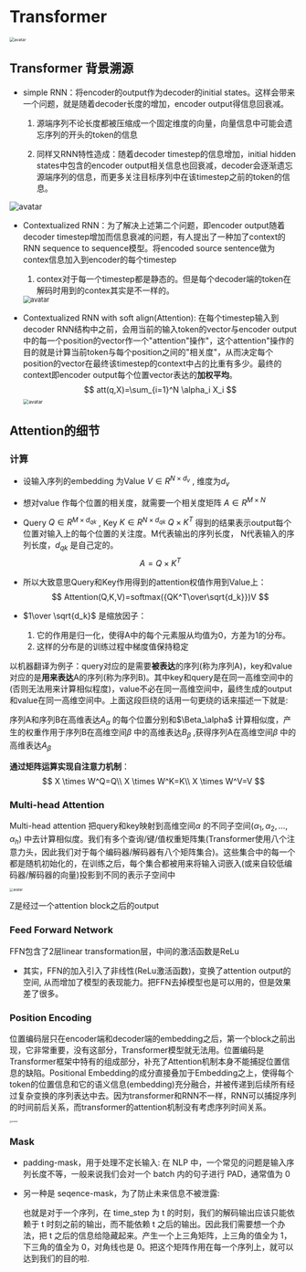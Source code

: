 # Transformer

<img src="attention.jpg" alt="avatar" style="zoom:50%;" />

## Transformer 背景溯源

* simple RNN：将encoder的output作为decoder的initial states。这样会带来一个问题，就是随着decoder长度的增加，encoder output得信息回衰减。
  1. 源端序列不论长度都被压缩成一个固定维度的向量，向量信息中可能会遗忘序列的开头的token的信息

  2. 同样又RNN特性造成：随着decoder timestep的信息增加，initial hidden states中包含的encoder output相关信息也回衰减，decoder会逐渐遗忘源端序列的信息，而更多关注目标序列中在该timestep之前的token的信息。

<img src="simple_rnn.jpg" alt="avatar" style="zoom:100%;" />

* Contextualized RNN：为了解决上述第二个问题，即encoder output随着decoder timestep增加而信息衰减的问题，有人提出了一种加了context的RNN sequence to sequence模型。将encoded source sentence做为contex信息加入到encoder的每个timestep

  1. contex对于每一个timestep都是静态的。但是每个decoder端的token在解码时用到的contex其实是不一样的。

  <img src="contex_rnn.jpg" alt="avatar" style="zoom:80%;" />

* Contextualized RNN with soft align(Attention): 在每个timestep输入到decoder RNN结构中之前，会用当前的输入token的vector与encoder output中的每一个position的vector作一个"attention"操作"，这个attention"操作的目的就是计算当前token与每个position之间的"相关度"，从而决定每个position的vector在最终该timestep的context中占的比重有多少。最终的context即encoder output每个位置vector表达的**加权平均**。
  $$
  att(q,X)=\sum_{i=1}^N \alpha_i X_i
  $$
  <img src="attention_rnn.jpg" alt="avatar" style="zoom:60%;" />

## Attention的细节

### 计算

* 设输入序列的embedding 为Value $V \in R^{N\times d_v}$ , 维度为$d_v$ 

* 想对value 作每个位置的相关度，就需要一个相关度矩阵 $A \in R^{M\times N}$ 

* Query $Q \in R^{M\times d_{qk}}$ , Key $K \in R^{N\times d_{qk}}$   $Q\times K^T$ 得到的结果表示output每个位置对输入上的每个位置的关注度。M代表输出的序列长度， N代表输入的序列长度，$d_{qk}$ 是自己定的。
  $$
  A=Q\times K^T 
  $$

* 所以大致意思Query和Key作用得到的attention权值作用到Value上：
  $$
  Attention(Q,K,V)=softmax({QK^T\over\sqrt{d_k}})V
  $$
  
* $1\over \sqrt{d_k}$ 是缩放因子：

  1. 它的作用是归一化，使得A中的每个元素服从均值为0，方差为1的分布。
  2. 这样的分布是的训练过程中梯度值保持稳定

以机器翻译为例子：query对应的是需要**被表达**的序列(称为序列A)，key和value对应的是**用来表达**A的序列(称为序列B)。其中key和query是在同一高维空间中的(否则无法用来计算相似程度)，value不必在同一高维空间中，最终生成的output和value在同一高维空间中。上面这段巨绕的话用一句更绕的话来描述一下就是:

序列A和序列B在高维表达$A_\alpha$ 的每个位置分别和$\Beta_\alpha$ 计算相似度，产生的权重作用于序列B在高维空间$\beta$ 中的高维表达$B_\beta$ ,获得序列A在高维空间$\beta$ 中的高维表达$A_\beta$ 

**通过矩阵运算实现自注意力机制**：
$$
X \times W^Q=Q\\
X \times W^K=K\\
X \times W^V=V
$$


### Multi-head Attention

Multi-head attention 把query和key映射到高维空间$\alpha$ 的不同子空间$(\alpha_1,\alpha_2,\dots,\alpha_h)$ 中去计算相似度。我们有多个查询/键/值权重矩阵集(Transformer使用八个注意力头，因此我们对于每个编码器/解码器有八个矩阵集合)。这些集合中的每一个都是随机初始化的，在训练之后，每个集合都被用来将输入词嵌入(或来自较低编码器/解码器的向量)投影到不同的表示子空间中

<img src="multi-head.png" alt="avatar" style="zoom:40%;" />

Z是经过一个attention block之后的output

### Feed Forward Network

FFN包含了2层linear transformation层，中间的激活函数是ReLu

* 其实，FFN的加入引入了非线性(ReLu激活函数)，变换了attention output的空间, 从而增加了模型的表现能力。把FFN去掉模型也是可以用的，但是效果差了很多。

### Position Encoding

位置编码层只在encoder端和decoder端的embedding之后，第一个block之前出现，它非常重要，没有这部分，Transformer模型就无法用。位置编码是Transformer框架中特有的组成部分，补充了Attention机制本身不能捕捉位置信息的缺陷。Positional Embedding的成分直接叠加于Embedding之上，使得每个token的位置信息和它的语义信息(embedding)充分融合，并被传递到后续所有经过复杂变换的序列表达中去。因为transformer和RNN不一样，RNN可以捕捉序列的时间前后关系，而transformer的attention机制没有考虑序列时间关系。

<img src="pos.jpg" alt="avatar" style="zoom:25%;" />

### Mask

* padding-mask，用于处理不定长输入: 在 NLP 中，一个常见的问题是输入序列长度不等，一般来说我们会对一个 batch 内的句子进行 PAD，通常值为 0

* 另一种是 seqence-mask，为了防止未来信息不被泄露:

  也就是对于一个序列，在 time_step 为 t 的时刻，我们的解码输出应该只能依赖于 t 时刻之前的输出，而不能依赖 t 之后的输出。因此我们需要想一个办法，把 t 之后的信息给隐藏起来。产生一个上三角矩阵，上三角的值全为 1，下三角的值全为 0，对角线也是 0。把这个矩阵作用在每一个序列上，就可以达到我们的目的啦.

